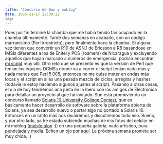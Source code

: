 ```yaml
---
title: "Concurso de Sun y moblog"
date: 2005-11-17 22:39:22
tag: 
---
```

Pues por fin terminé la chamba que me había tenido tan ocupado en la chamba últimamente. Tardé dos semanas en acabarlo, con un código marranísimo (Perl irrestricto), pero finalmente hace la chamba. Si alguna vez tienen que convertir un R10 de ASN.1 de Ericsson a R8 basándose en IMSIs diferentes a los de Enitel y PCS (roamers) de Nicaragua y excluyendo aquellos que hayan marcado a números de emergencia, podrán encontrar <a target="_blank" href="http://damog.net/files/misc/enitel.txt">mi script</a> muy útil. Otro reto que se presentó es que la versión de Perl que tenían los equipos DCMSs donde va a correr el script tenían nada más y nada menos que Perl 5.005, entonces no me quise meter en ondas más locas y el script en sí es una pesada mezcla de ciclos, arreglos y hashes (todavía le estoy haciendo algunos ajustes al script). Pasando a otras cosas, el día de hoy tendremos una junta en la Ibero con los amigos de Electrónica para detallar un proyecto al que fui invitado. Sun está promoviendo un concurso llamado <a target="_blank" href="http://www.sun.com/software/solaris/contest/univ_challenge.jsp">Solaris 10 University College Contest</a>, que es básicamente hacer desarrollo de software sobre la plataforma abierta de Solaris, ya sea desarrollo nuevo o portar algo no portado a Solaris 10. Entonces en un ratito más nos reuniremos y discutiremos todo eso. Bueno, y por otro lado, ya he estado subiendo muchas de mis fotos del celular en mi moblog (<a target="_blank" href="http://en.wikipedia.org/wiki/Moblog">mobile blog</a>  :)) en una pequeña galería; nada artístico, pura pendejada y media. Echen un ojo por <a target="_blank" href="http://gallery/moblog">aquí</a>. La próxima semana promete ser muy chida. :) <br/><br/>
